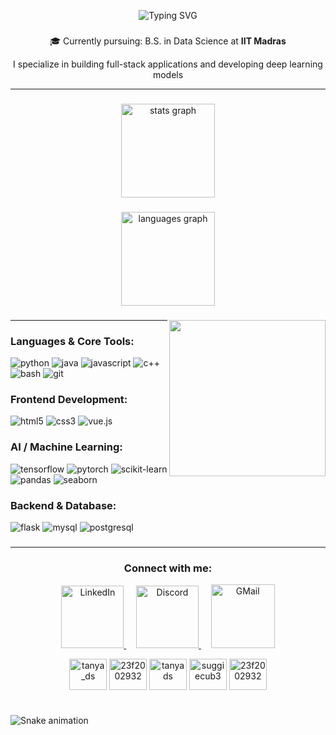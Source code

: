 <p align="center">
  <img src="https://readme-typing-svg.herokuapp.com?font=Fira+Code&size=30&pause=1000&color=ADD8E6&center=true&vCenter=true&multiline=true&width=435&lines=Hi!+I'm+Tanya+Thakur+👋;" alt="Typing SVG" />
</p>

###
<p align="center">
  🎓 Currently pursuing: B.S. in Data Science at <strong>IIT Madras</strong>
</p>  

<p align="center">  
  I specialize in building full-stack applications and developing deep learning models
</p>

---

###

<div align="center">
  <img src="https://github-readme-stats.vercel.app/api?username=maurodesouza&hide_title=false&hide_rank=false&show_icons=true&include_all_commits=true&count_private=true&disable_animations=false&theme=dracula&locale=en&hide_border=false" height="150" alt="stats graph"  />
</div>

###
<div align="center">
  <img src="https://github-readme-stats.vercel.app/api/top-langs?username=maurodesouza&locale=en&hide_title=false&layout=compact&card_width=320&langs_count=5&theme=dracula&hide_border=false" height="150" alt="languages graph"  />
</div>

###

<img align="right" height="250" src="https://i.imgflip.com/65efzo.gif"  />

###
---
<h3 align="left">Languages & Core Tools:</h3>
<p align="left">
  <img src="https://img.shields.io/badge/Python-3776AB?style=for-the-badge&logo=python&logoColor=white" alt="python"/>
  <img src="https://img.shields.io/badge/Java-ED8B00?style=for-the-badge&logo=openjdk&logoColor=white" alt="java"/>
  <img src="https://img.shields.io/badge/JavaScript-F7DF1E?style=for-the-badge&logo=javascript&logoColor=black" alt="javascript"/>
  <img src="https://img.shields.io/badge/C++-00599C?style=for-the-badge&logo=c%2B%2B&logoColor=white" alt="c++"/>
  <img src="https://img.shields.io/badge/Bash-4EAA25?style=for-the-badge&logo=gnubash&logoColor=white" alt="bash"/>
  <img src="https://img.shields.io/badge/Git-F05032?style=for-the-badge&logo=git&logoColor=white" alt="git"/>
</p>

<h3 align="left">Frontend Development:</h3>
<p align="left">
  <img src="https://img.shields.io/badge/HTML5-E34F26?style=for-the-badge&logo=html5&logoColor=white" alt="html5"/>
  <img src="https://img.shields.io/badge/CSS3-1572B6?style=for-the-badge&logo=css3&logoColor=white" alt="css3"/>
  <img src="https://img.shields.io/badge/Vue.js-4FC08D?style=for-the-badge&logo=vuedotjs&logoColor=white" alt="vue.js"/>
</p>

<h3 align="left">AI / Machine Learning:</h3>
<p align="left">
  <img src="https://img.shields.io/badge/TensorFlow-FF6F00?style=for-the-badge&logo=tensorflow&logoColor=white" alt="tensorflow"/>
  <img src="https://img.shields.io/badge/PyTorch-EE4C2C?style=for-the-badge&logo=pytorch&logoColor=white" alt="pytorch"/>
  <img src="https://img.shields.io/badge/Scikit--Learn-F7931E?style=for-the-badge&logo=scikit-learn&logoColor=white" alt="scikit-learn"/>
  <img src="https://img.shields.io/badge/Pandas-150458?style=for-the-badge&logo=pandas&logoColor=white" alt="pandas"/>
  <img src="https://img.shields.io/badge/Seaborn-4B8BBE?style=for-the-badge&logo=seaborn&logoColor=white" alt="seaborn"/>
</p>

<h3 align="left">Backend & Database:</h3>
<p align="left">
  <img src="https://img.shields.io/badge/Flask-000000?style=for-the-badge&logo=flask&logoColor=white" alt="flask"/>
  <img src="https://img.shields.io/badge/MySQL-4479A1?style=for-the-badge&logo=mysql&logoColor=white" alt="mysql"/>
  <img src="https://img.shields.io/badge/PostgreSQL-4169E1?style=for-the-badge&logo=postgresql&logoColor=white" alt="postgresql"/>
</p>

###
---
<h3 align="center">Connect with me:</h3>

<p align="center">
  <a href="https://www.linkedin.com/in/tanya233/" target="_blank">
    <img src="https://user-images.githubusercontent.com/74038190/235294012-0a55e343-37ad-4b0f-924f-c8431d9d2483.gif" alt="LinkedIn" width="100" />
  </a>
  &nbsp;&nbsp;&nbsp;
  <a href="https://discord.com/users/1229986921875505194" target="_blank">
    <img src="https://user-images.githubusercontent.com/74038190/235294015-47144047-25ab-417c-af1b-6746820a20ff.gif" alt="Discord" width="100" />
  </a>
  &nbsp;&nbsp;&nbsp;
  <a href="mailto:tanyaitpro@gmail.com" target="_blank">
    <img src="https://github.com/Fyxod/fyxod/assets/140262636/cb0f74c5-b3a2-44c2-836c-be63d0f56025" alt="GMail" width="102" />
  </a>
</p>
<p align="center">
  <a href="https://www.leetcode.com/tanya_ds" target="blank"><img align="center" src="https://raw.githubusercontent.com/rahuldkjain/github-profile-readme-generator/master/src/images/icons/Social/leet-code.svg" alt="tanya_ds" height="50" width="60" /></a>
  <a href="https://www.hackerrank.com/23f2002932" target="blank"><img align="center" src="https://raw.githubusercontent.com/rahuldkjain/github-profile-readme-generator/master/src/images/icons/Social/hackerrank.svg" alt="23f2002932" height="50" width="60" /></a>
  <a href="https://kaggle.com/tanyads" target="blank"><img align="center" src="https://raw.githubusercontent.com/rahuldkjain/github-profile-readme-generator/master/src/images/icons/Social/kaggle.svg" alt="tanyads" height="50" width="60" /></a>
  <a href="https://instagram.com/suggiecub3" target="blank"><img align="center" src="https://raw.githubusercontent.com/rahuldkjain/github-profile-readme-generator/master/src/images/icons/Social/instagram.svg" alt="suggiecub3" height="50" width="60" /></a>
  <a href="https://dev.to/23f2002932" target="blank"><img align="center" src="https://raw.githubusercontent.com/rahuldkjain/github-profile-readme-generator/master/src/images/icons/Social/devto.svg" alt="23f2002932" height="50" width="60" /></a>
</p>

###

<br clear="both">

<img src="https://raw.githubusercontent.com/maurodesouza/maurodesouza/output/snake.svg" alt="Snake animation" />

###
